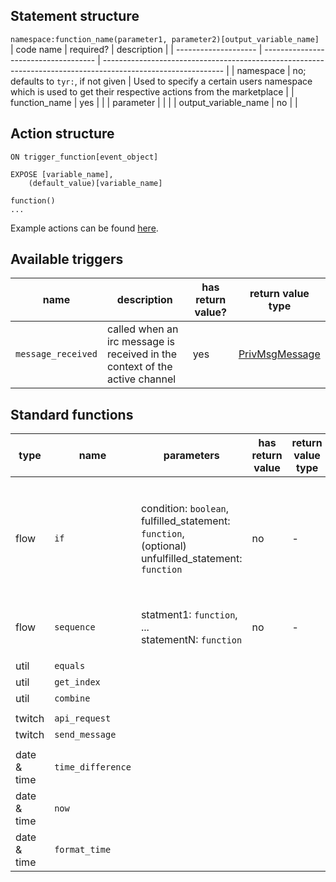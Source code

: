 ## Statement structure
`namespace:function_name(parameter1, parameter2)[output_variable_name]`  
| code name            | required?                            | description                                                                                                  |
| -------------------- | ------------------------------------ | ------------------------------------------------------------------------------------------------------------ |
| namespace            | no; defaults to `tyr:`, if not given | Used to specify a certain users namespace which is used to get their respective actions from the marketplace |
| function_name        | yes                                  |                                                                                                              |
| parameter            |                                      |                                                                                                              |
| output_variable_name | no                                   |                                                                                                              |

## Action structure  
```
ON trigger_function[event_object]

EXPOSE [variable_name],
    (default_value)[variable_name]

function()
...
```
Example actions can be found [here](./src/test/resources/scripts/).

## Available triggers
| name               | description                                                                 | has return value? | return value type                                                                                                                 |
| ------------------ | --------------------------------------------------------------------------- | ----------------- | --------------------------------------------------------------------------------------------------------------------------------- |
| `message_received` | called when an irc message is received in the context of the active channel | yes               | [PrivMsgMessage](../twitch-data-models/src/main/java/com/github/tyrbot/twitchdatamodels/irc/messages/channel/PrivMsgMessage.java) |

## Standard functions

| type        | name              | parameters                                                                                                | has return value | return value type | description                                                                                                                                                                                           |
| ----------- | ----------------- | --------------------------------------------------------------------------------------------------------- | ---------------- | ----------------- | ----------------------------------------------------------------------------------------------------------------------------------------------------------------------------------------------------- |
| flow        | `if`              | condition: `boolean`,<br>fulfilled_statement: `function`,<br>(optional) unfulfilled_statement: `function` | no               | -                 | Checks the value of the condition; if the condition is `true`, the second parameter `fulfilled_statement` is executed.<br>Otherwise the thrid parameter `unfulfilled_parameter` is executed if given. |
| flow        | `sequence`        | statment1: `function`,<br>...<br>statementN: `function`                                                   | no               | -                 | Takes a list of functions as parameters, which are sequentially executed.                                                                                                                             |
|             |                   |                                                                                                           |                  |                   |                                                                                                                                                                                                       |
| util        | `equals`          |                                                                                                           |                  |                   |                                                                                                                                                                                                       |
| util        | `get_index`       |                                                                                                           |                  |                   |                                                                                                                                                                                                       |
| util        | `combine`         |                                                                                                           |                  |                   |                                                                                                                                                                                                       |
|             |                   |                                                                                                           |                  |                   |                                                                                                                                                                                                       |
| twitch      | `api_request`     |                                                                                                           |                  |                   |                                                                                                                                                                                                       |
| twitch      | `send_message`    |                                                                                                           |                  |                   |                                                                                                                                                                                                       |
|             |                   |                                                                                                           |                  |                   |                                                                                                                                                                                                       |
| date & time | `time_difference` |                                                                                                           |                  |                   |                                                                                                                                                                                                       |
| date & time | `now`             |                                                                                                           |                  |                   |                                                                                                                                                                                                       |
| date & time | `format_time`     |                                                                                                           |                  |                   |                                                                                                                                                                                                       |